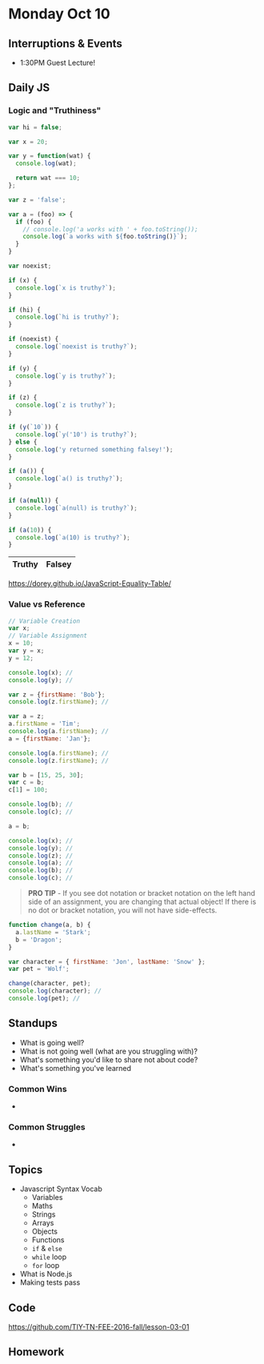 # Monday Oct 10

## Interruptions & Events

- 1:30PM Guest Lecture!

## Daily JS

### Logic and "Truthiness"

```js
var hi = false;

var x = 20;

var y = function(wat) {
  console.log(wat);

  return wat === 10;
};

var z = 'false';

var a = (foo) => {
  if (foo) {
    // console.log('a works with ' + foo.toString());
    console.log(`a works with ${foo.toString()}`);
  }
}

var noexist;

if (x) {
  console.log(`x is truthy?`);
}

if (hi) {
  console.log(`hi is truthy?`);
}

if (noexist) {
  console.log(`noexist is truthy?`);
}

if (y) {
  console.log(`y is truthy?`);
}

if (z) {
  console.log(`z is truthy?`);
}

if (y(`10`)) {
  console.log(`y('10') is truthy?`);
} else {
  console.log('y returned something falsey!');
}

if (a()) {
  console.log(`a() is truthy?`);
}

if (a(null)) {
  console.log(`a(null) is truthy?`);
}

if (a(10)) {
  console.log(`a(10) is truthy?`);
}
```

| Truthy                 | Falsey         |
| :-------------         | :------------- |

https://dorey.github.io/JavaScript-Equality-Table/

### Value vs Reference

```js
// Variable Creation
var x;
// Variable Assignment
x = 10;
var y = x;
y = 12;

console.log(x); //
console.log(y); //

var z = {firstName: 'Bob'};
console.log(z.firstName); //

var a = z;
a.firstName = 'Tim';
console.log(a.firstName); //
a = {firstName: 'Jan'};

console.log(a.firstName); //
console.log(z.firstName); //

var b = [15, 25, 30];
var c = b;
c[1] = 100;

console.log(b); //
console.log(c); //

a = b;

console.log(x); //
console.log(y); //
console.log(z); //
console.log(a); //
console.log(b); //
console.log(c); //
```

> **PRO TIP** - If you see dot notation or bracket notation on the left hand side of an assignment, you are changing that actual object! If there is no dot or bracket notation, you will not have side-effects.

```js
function change(a, b) {
  a.lastName = 'Stark';
  b = 'Dragon';
}

var character = { firstName: 'Jon', lastName: 'Snow' };
var pet = 'Wolf';

change(character, pet);
console.log(character); //
console.log(pet); //
```

## Standups

* What is going well?
* What is not going well (what are you struggling with)?
* What's something you'd like to share not about code?
* What's something you've learned

### Common Wins

*

### Common Struggles

*

## Topics

- Javascript Syntax Vocab
  * Variables
  * Maths
  * Strings
  * Arrays
  * Objects
  * Functions
  * `if` & `else`
  * `while` loop
  * `for` loop
- What is Node.js
- Making tests pass

## Code

https://github.com/TIY-TN-FEE-2016-fall/lesson-03-01

## Homework
